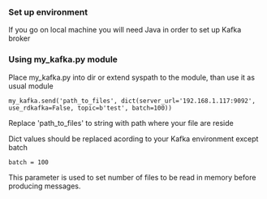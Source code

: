 ### Set up environment

If you go on local machine you will need Java in order to set up Kafka broker


### Using my_kafka.py  module

Place my_kafka.py into dir or extend syspath to the module, than use it as usual module

```import mykafka
my_kafka.send('path_to_files', dict(server_url='192.168.1.117:9092', use_rdkafka=False, topic=b'test', batch=100))
```
Replace 'path_to_files' to string with path where your file are reside

Dict values should be replaced acording to your Kafka environment except batch
```
batch = 100 
```
This parameter is used to set number of files to be read in memory before producing messages.

